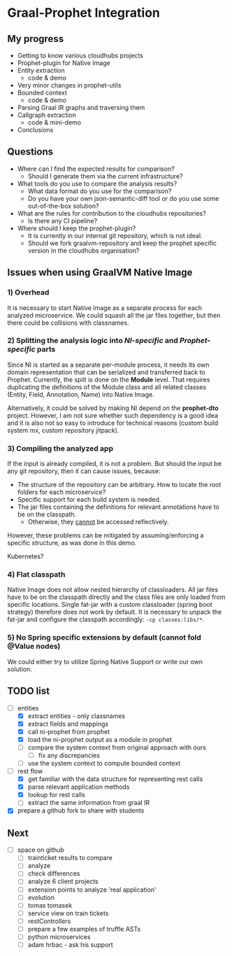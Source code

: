 # Graal-Prophet Integration

## My progress
* Getting to know various cloudhubs projects
* Prophet-plugin for Native Image
* Entity extraction
    * code & demo
* Very minor changes in prophet-utils
* Bounded context
    * code & demo
* Parsing Graal IR graphs and traversing them
* Callgraph extraction
    * code & mini-demo
* Conclusions

## Questions
* Where can I find the expected results for comparison?
    * Should I generate them via the current infrastructure?
* What tools do you use to compare the analysis results?
    * What data format do you use for the comparison?
    * Do you have your own json-semantic-diff tool or do you use some out-of-the-box solution?
* What are the rules for contribution to the cloudhubs repositories?
    * Is there any CI pipeline?
* Where should I keep the prophet-plugin?
    * It is currently in our internal git repository, which is not ideal.
    * Should we fork graalvm-repository and keep the prophet specific version in the cloudhubs organisation?

## Issues when using GraalVM Native Image

### 1) Overhead
It is necessary to start Native Image as a separate process for each analyzed microservice. We could squash all the jar files together, but then there could be collisions with classnames.

### 2) Splitting the analysis logic into _NI-specific_ and _Prophet-specific_ parts
Since NI is started as a separate per-module process, it needs its own domain representation that can be serialized and transferred back to Prophet.
Currently, the split is done on the __Module__ level. That requires duplicating the definitions of the Module class
and all related classes (Entity, Field, Annotation, Name) into Native Image.

Alternatively, it could be solved by making NI depend on the __prophet-dto__ project.
However, I am not sure whether such dependency is a good idea and it is also not so easy to introduce for technical reasons (custom build system mx, custom repository jitpack).

### 3) Compiling the analyzed app
If the input is already compiled, it is not a problem. But should the input be any git repository, then it can cause
issues, because:

- The structure of the repository can be arbitrary. How to locate the root folders for each microservice?
- Specific support for each build system is needed.
- The jar files containing the definitions for relevant annotations have to be on the classpath.
    - Otherwise, they [cannot](https://www.baeldung.com/classnotfoundexception-missing-annotation) be accessed reflectively.

However, these problems can be mitigated by assuming/enforcing a specific structure,
as was done in this demo.

Kubernetes?

### 4) Flat classpath
Native Image does not allow nested hierarchy of classloaders. All jar files have to be on the classpath directly and the class files are only loaded from specific locations. Single
fat-jar with a custom classloader (spring boot strategy) therefore does not work by default. It is necessary to unpack the fat-jar and configure the classpath accordingly: `-cp classes:libs/*`.

### 5) No Spring specific extensions by default (cannot fold @Value nodes)
We could either try to utilize Spring Native Support or write our own solution.

## TODO list

- [ ] entities
    - [x] extract entities - only classnames
    - [x] extract fields and mappings
    - [x] call ni-prophet from prophet
    - [x] load the ni-prophet output as a module in prophet
    - [ ] compare the system context from original approach with ours
        - [ ] fix any discrepancies
    - [ ] use the system context to compute bounded context
- [ ] rest flow
    - [x] get familiar with the data structure for representing rest calls
    - [x] parse relevant application methods
    - [x] lookup for rest calls
    - [ ] extract the same information from graal IR
- [x] prepare a github fork to share with students

## Next
- [ ] space on github
  - [ ] trainticket results to compare
  - [ ] analyze
  - [ ] check differences
  - [ ] analyze 6 client projects
  - [ ] extension points to analyze 'real application'
  - [ ] evolution
  - [ ] tomas tomasek
  - [ ] service view on train tickets
  - [ ] restControllers
  - [ ] prepare a few examples of truffle ASTs
  - [ ] python microservices
  - [ ] adam hrbac - ask his support
